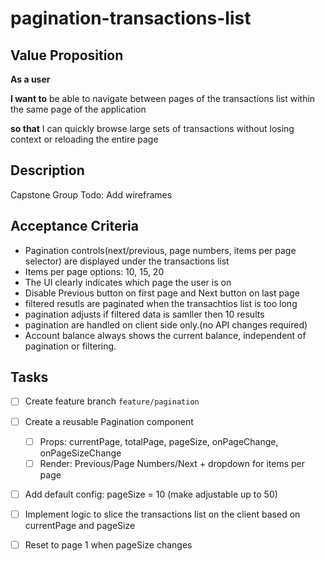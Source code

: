 # pagination-transactions-list

## Value Proposition

**As a user**

**I want to** be able to navigate between pages of the transactions list 
            within the same page of the application

**so that** I can quickly browse large sets of transactions without losing 
            context or reloading the entire page
## Description

Capstone Group Todo: Add wireframes

## Acceptance Criteria

- Pagination controls(next/previous, page numbers, items per page selector)
    are displayed under the transactions list
- Items per page options: 10, 15, 20
- The UI clearly indicates which page the user is on
- Disable Previous button on first page and Next button on last page
- filtered resutls are paginated when the transachtios list is too long
- pagination adjusts if filtered data is samller then 10 results
- pagination are handled on client side only.(no API changes required)
- Account balance always shows the current balance, independent of pagination or filtering.

## Tasks

- [ ] Create feature branch `feature/pagination`
- [ ] Create a reusable Pagination component 
    - [ ] Props: currentPage, totalPage, pageSize, onPageChange, onPageSizeChange
    - [ ] Render: Previous/Page Numbers/Next + dropdown for items per page
- [ ] Add default config: pageSize = 10 (make adjustable up to 50)
- [ ] Implement logic to slice the transactions list on the client based on 
    currentPage and pageSize
- [ ] Reset to page 1 when pageSize changes


